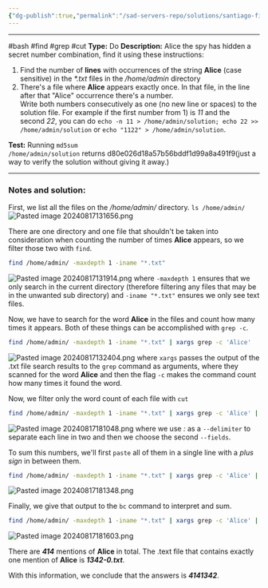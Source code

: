 ```yaml
---
{"dg-publish":true,"permalink":"/sad-servers-repo/solutions/santiago-find-the-secret-combination/"}
---
```


---
#bash #find #grep #cut 
**Type:** Do
**Description:** Alice the spy has hidden a secret number combination, find it using these instructions:  
  
1) Find the number of **lines** with occurrences of the string **Alice** (case sensitive) in the _*.txt_ files in the _/home/admin_ directory  
2) There's a file where **Alice** appears exactly once. In that file, in the line after that "Alice" occurrence there's a number.  
Write both numbers consecutively as one (no new line or spaces) to the solution file. For example if the first number from 1) is _11_ and the second _22_, you can do `echo -n 11 > /home/admin/solution; echo 22 >> /home/admin/solution` or `echo "1122" > /home/admin/solution`.

**Test:** Running `md5sum /home/admin/solution` returns d80e026d18a57b56bddf1d99a8a491f9(just a way to verify the solution without giving it away.)

---
### Notes and solution:
First, we list all the files on the _/home/admin/_ directory.
`ls /home/admin/`
![Pasted image 20240817131656.png](/img/user/Sad%20Servers%20repo/Solutions/Reference%20images/Pasted%20image%2020240817131656.png)


There are one directory and one file that shouldn't be taken into consideration when counting the number of times **Alice** appears, so we filter those two with `find`.

```bash
find /home/admin/ -maxdepth 1 -iname "*.txt"
```
![Pasted image 20240817131914.png](/img/user/Sad%20Servers%20repo/Solutions/Reference%20images/Pasted%20image%2020240817131914.png)
where `-maxdepth 1` ensures that we only search in the current directory (therefore filtering any files that may be in the unwanted sub directory) and `-iname "*.txt"` ensures we only see text files.

Now, we have to search for the word **Alice** in the files and count how many times it appears. Both of these things can be accomplished with `grep -c`.

``` bash
find /home/admin/ -maxdepth 1 -iname "*.txt" | xargs grep -c 'Alice'
```
![Pasted image 20240817132404.png](/img/user/Sad%20Servers%20repo/Solutions/Reference%20images/Pasted%20image%2020240817132404.png)
where `xargs` passes the output of the .txt file search results to the `grep` command as arguments, where they scanned for the word **Alice** and then the flag `-c` makes the command count how many times it found the word.

Now, we filter only the word count of each file with `cut`

```bash
find /home/admin/ -maxdepth 1 -iname "*.txt" | xargs grep -c 'Alice' | cut --delimiter ":" --fields 2
```
![Pasted image 20240817181048.png](/img/user/Sad%20Servers%20repo/Solutions/Reference%20images/Pasted%20image%2020240817181048.png)
where we use _:_ as a `--delimiter` to separate each line in two and then we choose the second `--fields`.

To sum this numbers, we'll first `paste` all of them in a single line with a _plus sign_ in between them.

```bash
find /home/admin/ -maxdepth 1 -iname "*.txt" | xargs grep -c 'Alice' | cut --delimiter ":" --fields 2 | paste -sd+ -
```
![Pasted image 20240817181348.png](/img/user/Sad%20Servers%20repo/Solutions/Reference%20images/Pasted%20image%2020240817181348.png)

Finally, we give that output to the `bc` command to interpret and sum.

```bash
find /home/admin/ -maxdepth 1 -iname "*.txt" | xargs grep -c 'Alice' | cut --delimiter ":" --fields 2 | paste -sd+ - | bc
```
![Pasted image 20240817181603.png](/img/user/Sad%20Servers%20repo/Solutions/Reference%20images/Pasted%20image%2020240817181603.png)

There are ___414___ mentions of **Alice** in total.
The  .text file that contains exactly one mention of **Alice** is ___1342-0.txt___.

With this information, we conclude that the answers is ___4141342___.






